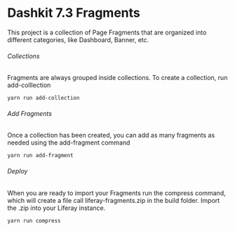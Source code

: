 # Dashkit 7.3 Fragments

This project is a collection of Page Fragments that are organized into different 
categories, like Dashboard, Banner, etc.

###### Collections
Fragments are always grouped inside collections. To create a collection, run add-colllection
```
yarn run add-collection
```
###### Add Fragments
Once a collection has been created, you can add as many fragments as needed using the add-fragment command
```
yarn run add-fragment
```
###### Deploy
When you are ready to import your Fragments run the compress command, which will create a file call
liferay-fragments.zip in the build folder.  Import the .zip into your Liferay instance.
```
yarn run compress
```